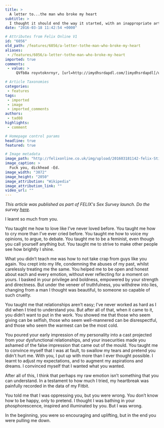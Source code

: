 ```yaml
---
title: >
  A letter to...the man who broke my heart
subtitle: >
  I thought it should end the way it started, with an inappropriate article in FELIX
date: "2016-03-18 11:42:54 +0000"

# Attributes from Felix Online V1
id: "6056"
old_path: /features/6056/a-letter-tothe-man-who-broke-my-heart
aliases:
 - /features/6056/a-letter-tothe-man-who-broke-my-heart
imported: true
comments:
 - value: >
     QVfb8a royvtoknrnyr, [url=http://imydhsrdapdl.com/]imydhsrdapdl[/url], [link=http://fmdpywpovsta.com/]fmdpywpovsta[/link], http://rgpfbzownibs.com/,QVfb8a royvtoknrnyr, [url=http://imydhsrdapdl.com/]imydhsrdapdl[/url], [link=http://fmdpywpovsta.com/]fmdpywpovsta[/link], http://rgpfbzownibs.com/,Wow, beautiful website. Thnx .. <br>pokemongo http://www.lets-talk-in-english.com/forum/topic/1430,Wow, beautiful website. Thnx .. <br>pokemongo http://www.lets-talk-in-english.com/forum/topic/1430

# Article Taxonomies
categories:
 - features
tags:
 - imported
 - image
 - imported_comments
authors:
 - tad08
highlights:
 - comment

# Homepage control params
headline: true
featured: true

# Image metadata
image_path: "http://felixonline.co.uk/img/upload/201603181142-felix-Stipula_fountain_pen.jpg"
image_caption: >
  Fuck you, dickhead -Ed.
image_width: "3072"
image_height: "2050"
image_attribution: "Wikipedia"
image_attribution_link: ""
video_url: ""
---
```


_This article was published as part of FELIX's Sex Survey launch. Do the survey [here](http://felixonline.co.uk/go/sexsurvey)._

I learnt so much from you.

You taught me how to love like I’ve never loved before. You taught me how to cry more than I’ve ever cried before. You taught me how to voice my opinions, to argue, to debate. You taught me to be a feminist, even though you call yourself anything but. You taught me to strive to make other people see how brightly I shine.

What you didn’t teach me was how to not take crap from guys like you again. You crept into my life, condemning the abuses of my past, whilst carelessly treating me the same. You helped me to be open and honest about each and every emotion, without ever reflecting for a moment on yours. I basked in your privilege and boldness, empowered by your strength and directness. But under the veneer of truthfulness, you withdrew into lies, changing from a man I thought was beautiful, to someone so capable of such cruelty.

You taught me that relationships aren’t easy; I’ve never worked as hard as I did when I tried to understand you. But after all of that, when it came to it, you didn’t want to put in the work. You showed me that those who seem giving can be selfish, those who seem well-mannered can be disrespectful, and those who seem the warmest can be the most cold.

You poured your early impression of my personality into a cast projected from your dysfunctional relationships, and your insecurities made you ashamed of the false impression that came out of the mould. You taught me to convince myself that I was at fault, to swallow my tears and pretend you didn’t hurt me. With you, I put up with more than I ever thought possible. I learnt to adjust my expectations, and to augment my aspirations and dreams. I convinced myself that I wanted what you wanted.

After all of this, I think that perhaps my raw emotion isn’t  something that you can understand. In a testament to how much I tried, my heartbreak was painfully recorded in the data of my Fitbit.

You told me that I was oppressing you, but you were wrong. You don’t know how to be happy, only to pretend. I thought I was bathing in your phosphorescence, inspired and illuminated by you. But I was wrong.

In the beginning, you were so encouraging and uplifting, but in the end you were pulling me down.
